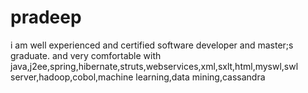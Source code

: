 pradeep
=======

i am well experienced and certified software developer and master;s graduate. and very comfortable with java,j2ee,spring,hibernate,struts,webservices,xml,sxlt,html,myswl,swl server,hadoop,cobol,machine learning,data mining,cassandra
